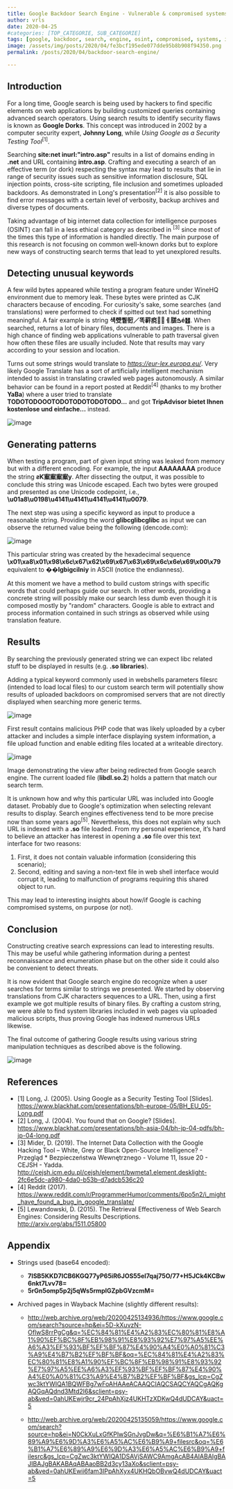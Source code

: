 ```yaml
---
title: Google Backdoor Search Engine - Vulnerable & compromised systems indexed by Google Search
author: vrls
date: 2020-04-25
#categories: [TOP_CATEGORIE, SUB_CATEGORIE]
tags: [google, backdoor, search, engine, osint, compromised, systems, infected, malware, research, dorks, patterns, web, shells]
image: /assets/img/posts/2020/04/fe3bcf195ede077dde95b8b908f94350.png
permalink: /posts/2020/04/backdoor-search-engine/

---
```


<!--  ![image](/assets/img/posts/2020/04/fe3bcf195ede077dde95b8b908f94350.png) -->

## Introduction  

For a long time, Google search is being used by hackers to find specific elements on web applications by building customized queries containing advanced search operators. Using search results to identify security flaws is known as **Google Dorks**. This concept was introduced in 2002 by a computer security expert, **Johnny Long**, while *Using Google as a Security Testing Tool*<sup>[1]</sup>.

Searching **site:net inurl:"intro.asp"** results in a list of domains ending in **.net** and URL containing **intro.asp**. Crafting and executing a search of an effective term (or dork) respecting the syntax may lead to results that lie in range of security issues such as sensitive information disclosure, SQL injection points, cross-site scripting, file inclusion and sometimes uploaded backdoors. As demonstrated in Long's presentation<sup>[2]</sup> it is also possible to find error messages with a certain level of verbosity, backup archives and diverse types of documents.

Taking advantage of big internet data collection for intelligence purposes (OSINT) can fall in a less ethical category as described in <sup>[3]</sup> since most of the times this type of information is handled directly. The main purpose of this research is not focusing on common well-known dorks but to explore new ways of constructing search terms that lead to yet unexplored results. 


## Detecting unusual keywords

A few wild bytes appeared while testing a program feature under WineHQ environment due to memory leak. These bytes were printed as CJK characters because of encoding. For curiosity's sake, some searches (and translations) were performed to check if spitted out text had something meaningful. A fair example is string **&#xC101;&#x4883;&#xC001;&#x8850;&#xFF0F;&#xB611;&#x84D2;&#x75E5;&#xE9A3;&#xF4FF;&#xFFC7;&#x4424;&#x801;&#xE9;&#x4DF2;**. When searched, returns a lot of binary files, documents and images. There is a high chance of finding web applications vulnerable to path traversal given how often these files are usually included. Note that results may vary according to your session and location.

Turns out some strings would translate to *https://eur-lex.europa.eu/*. Very likely Google Translate has a sort of artificially intelligent mechanism intended to assist in translating crawled web pages autonomously. A similar behavior can be found in a report posted at Reddit<sup>[4]</sup> (thanks to my brother **YaBa**) where a user tried to translate **TODOTODOOOTODOTODOTODOTODO...** and got **TripAdvisor bietet Ihnen kostenlose und einfache...** instead. 

![image](/assets/img/posts/2020/04/575498d1df9e4ac5b1d30a972472aed7.gif)

## Generating patterns

When testing a program, part of given input string was leaked from memory but with a different encoding. For example, the input **AAAAAAAA** produce the string **&#x1A8;&#x198;&#x4141;&#x4141;&#x4141;&#x4141;y**. After dissecting the output, it was possible to conclude this string was Unicode escaped. Each two bytes were grouped and presented as one Unicode codepoint, i.e., **\u01a8\u0198\u4141\u4141\u4141\u4141\u0079**.

The next step was using a specific keyword as input to produce a reasonable string. Providing the word **glibcglibcglibc** as input we can observe the returned value being the following (dencode.com): 

![image](/assets/img/posts/2020/04/de65926d59b8a5b19908eea248135ade.png)

This particular string was created by the hexadecimal sequence **\x01\xa8\x01\x98\x6c\x67\x62\x69\x67\x63\x69\x6c\x6e\x69\x00\x79** equivalent to **&#xFFFD;&#xFFFD;lgbigcilniy** in ASCII (notice the endianness).

At this moment we have a method to build custom strings with specific words that could perhaps guide our search. In other words, providing a concrete string will possibly make our search less dumb even though it is composed mostly by "random" characters. Google is able to extract and process information contained in such strings as observed while using translation feature.

## Results

By searching the previously generated string we can expect libc related stuff to be displayed in results (e.g. **.so libraries**).

Adding a typical keyword commonly used in webshells parameters filesrc (intended to load local files) to our custom search term will potentially show results of uploaded backdoors on compromised servers that are not directly displayed when searching more generic terms. 

![image](/assets/img/posts/2020/04/d6d0f2ca3fdffedb5132257fe3c7e559.png)

First result contains malicious PHP code that was likely uploaded by a cyber attacker and includes a simple interface displaying system information, a file upload function and enable editing files located at a writeable directory.

![image](/assets/img/posts/2020/04/34c369a044ca128a99c2e2f4f11681d6.png)

Image demonstrating the view after being redirected from Google search engine. The current loaded file (**libdl.so.2**) holds a pattern that match our search term.

It is unknown how and why this particular URL was included into Google dataset. Probably due to Google's optimization when selecting relevant results to display. Search engines effectiveness tend to be more precise now than some years ago<sup>[5]</sup>. Nevertheless, this does not explain why such URL is indexed with a **.so** file loaded. From my personal experience, it’s hard to believe an attacker has interest in opening a **.so** file over this text interface for two reasons:

1. First, it does not contain valuable information (considering this scenario);
2. Second, editing and saving a non-text file in web shell interface would corrupt it, leading to malfunction of programs requiring this shared object to run.

This may lead to interesting insights about how/if Google is caching compromised systems, on purpose (or not).

## Conclusion

Constructing creative search expressions can lead to interesting results. This may be useful while gathering information during a pentest reconnaissance and enumeration phase but on the other side it could also be convenient to detect threats.

It is now evident that Google search engine do recognize when a user searches for terms similar to strings we presented. We started by observing translations from CJK characters sequences to a URL. Then, using a first example we got multiple results of binary files. By crafting a custom string, we were able to find system libraries included in web pages via uploaded malicious scripts, thus proving Google has indexed numerous URLs likewise.

The final outcome of gathering Google results using various string manipulation techniques as described above is the following. 

![image](/assets/img/posts/2020/04/45e9a526d5771bdedf2e5e56458a7f3a.png)



## References

* [1] Long, J. (2005). Using Google as a Security Testing Tool [Slides]. https://www.blackhat.com/presentations/bh-europe-05/BH_EU_05-Long.pdf
* [2] Long, J. (2004). You found that on Google? [Slides]. https://www.blackhat.com/presentations/bh-asia-04/bh-jp-04-pdfs/bh-jp-04-long.pdf
* [3] Mider, D. (2019). The Internet Data Collection with the Google Hacking Tool – White, Grey or Black Open-Source Intelligence? - Przegląd * Bezpieczeństwa Wewnętrznego - Volume 11, Issue 20 - CEJSH - Yadda. http://cejsh.icm.edu.pl/cejsh/element/bwmeta1.element.desklight-2fc6e5dc-a980-4da0-b53b-d7adcb536c20
* [4] Reddit (2017). https://www.reddit.com/r/ProgrammerHumor/comments/6po5n2/i_might_have_found_a_bug_in_google_translate/
* [5] Lewandowski, D. (2015). The Retrieval Effectiveness of Web Search Engines: Considering Results Descriptions. http://arxiv.org/abs/1511.05800

## Appendix

* Strings used (base64 encoded):
  * **7ISB5KKD7ICB6KGQ77yP65iR6JOS55el7qaj75O/77+H5JCk4KCBw6nkt7Lvv78=**
  * **5rGn5omp5p2j5qWs5rmpIGZpbGVzcmM=**

* Archived pages in Wayback Machine (slightly different results):

  * http://web.archive.org/web/20200425134936/https://www.google.com/search?source=hp&ei=5D-kXuvzN-OflwS8rrPgCg&q=%EC%84%81%E4%A2%83%EC%80%81%E8%A1%90%EF%BC%8F%EB%98%91%E8%93%92%E7%97%A5%EE%A6%A3%EF%93%BF%EF%BF%87%E4%90%A4%E0%A0%81%C3%A9%E4%B7%B2%EF%BF%BF&oq=%EC%84%81%E4%A2%83%EC%80%81%E8%A1%90%EF%BC%8F%EB%98%91%E8%93%92%E7%97%A5%EE%A6%A3%EF%93%BF%EF%BF%87%E4%90%A4%E0%A0%81%C3%A9%E4%B7%B2%EF%BF%BF&gs_lcp=CgZwc3ktYWIQA1BQWFBg7wFoAHAAeACAAQCIAQCSAQCYAQCgAQKgAQGqAQdnd3Mtd2l6&sclient=psy-ab&ved=0ahUKEwjr9cr_24PpAhXjz4UKHTzXDKwQ4dUDCAY&uact=5
  
  * http://web.archive.org/web/20200425135059/https://www.google.com/search?source=hp&ei=N0CkXuLxGfKPlwSGnJvgDw&q=%E6%B1%A7%E6%89%A9%E6%9D%A3%E6%A5%AC%E6%B9%A9+filesrc&oq=%E6%B1%A7%E6%89%A9%E6%9D%A3%E6%A5%AC%E6%B9%A9+filesrc&gs_lcp=CgZwc3ktYWIQA1DSAVjSAWC9AmgAcAB4AIABAIgBAJIBAJgBAKABAqABAaoBB2d3cy13aXo&sclient=psy-ab&ved=0ahUKEwii6fam3IPpAhXyx4UKHQbOBvwQ4dUDCAY&uact=5
